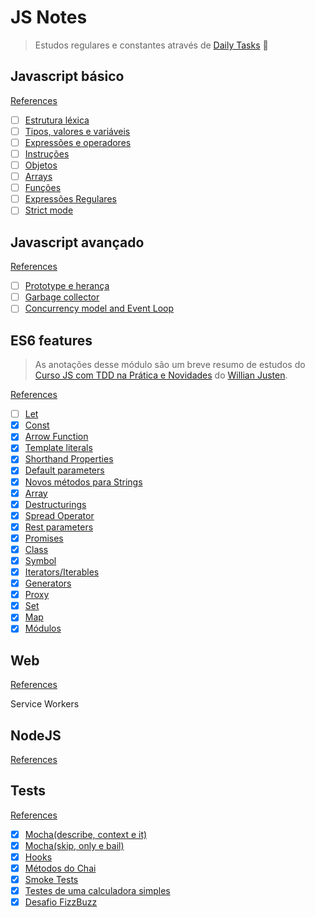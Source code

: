 # JS Notes

> Estudos regulares e constantes através de [Daily Tasks](daily-tasks.md) :purple_heart:

## Javascript básico

[References](references/js-basico.md)

- [ ] [Estrutura léxica]()
- [ ] [Tipos, valores e variáveis]()
- [ ] [Expressões e operadores]()
- [ ] [Instruções]()
- [ ] [Objetos]()
- [ ] [Arrays]()
- [ ] [Funções]()
- [ ] [Expressões Regulares]()
- [ ] [Strict mode]()

## Javascript avançado

[References](references/js-avancado.md)

- [ ] [Prototype e herança]()
- [ ] [Garbage collector]()
- [ ] [Concurrency model and Event Loop]()

## ES6 features

> As anotações desse módulo são um breve resumo de estudos do [Curso JS com TDD na Prática e Novidades](https://willianjusten.com.br/js-com-tdd-na-pratica-e-novidades/) do [Willian Justen](https://github.com/willianjusten/es6-curso).

[References](references/es6-references.md)

- [ ] [Let]()
- [x] [Const](es6-features/const.md)
- [x] [Arrow Function ](es6-features/arrow-functions.md)
- [x] [Template literals](es6-features/template-literals.md)
- [x] [Shorthand Properties](es6-features/shorthand-properties.md)
- [x] [Default parameters](es6-features/default-parameters.md)
- [x] [Novos métodos para Strings](es6-features/novos-metodos-para-strings.md)
- [x] [Array](es6-features/array.md)
- [x] [Destructurings](es6-features/destructuring.md)
- [x] [Spread Operator](es6-features/spread-operator.md)
- [x] [Rest parameters](es6-features/rest-parameters.md)
- [x] [Promises](es6-features/promises.md)
- [x] [Class](es6-features/class.md)
- [x] [Symbol](es6-features/symbol.md)
- [x] [Iterators/Iterables](es6-features/iterators-iterables.md)
- [x] [Generators](es6-features/generators.md)
- [x] [Proxy](es6-features/proxy.md)
- [x] [Set](es6-features/set.md)
- [x] [Map](es6-features/map.md)
- [x] [Módulos](es6-features/modulos.md)

## Web

[References](references/web.md)

Service Workers

## NodeJS

[References](references/module-bundler.md)

## Tests
[References](references/tests.md)

- [x] [Mocha(describe, context e it)](tdd-features/describe-context-it.md)
- [x] [Mocha(skip, only e bail)](tdd-features/skip-only-bail.md)
- [x] [Hooks](tdd-features/hooks.md)
- [x] [Métodos do Chai](tdd-features/metodos-chai.md)
- [x] [Smoke Tests](tdd-features/smoke-test.md)
- [x] [Testes de uma calculadora simples](tdd-features/calc-tdd.md)
- [x] [Desafio FizzBuzz](tdd-features/desafio-fizz-buzz.md)
